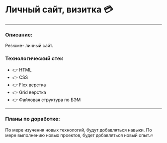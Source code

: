 # Личный сайт, визитка :credit_card:
---

### Описание: 
 Резюме- личный сайт. 
### Технологический стек
* :point_right: HTML
* :point_right: CSS
* :point_right: Flex верстка
* :point_right: Grid верстка
* :point_right: Файловая структура по БЭМ
---

### Планы по доработке: 
По мере изучения новых технологий, будут добавляться навыки. По мере выполнению новых проектов, будет добавляться новый опыт.:fire:
